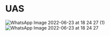 # UAS
![WhatsApp Image 2022-06-23 at 18 24 27 (1)](https://user-images.githubusercontent.com/101703924/175306764-573499cd-1dc9-4d82-80d8-23d30fee0703.jpeg)
![WhatsApp Image 2022-06-23 at 18 24 27](https://user-images.githubusercontent.com/101703924/175306786-a13012eb-4776-4e85-b0a0-262c46f5e133.jpeg)

